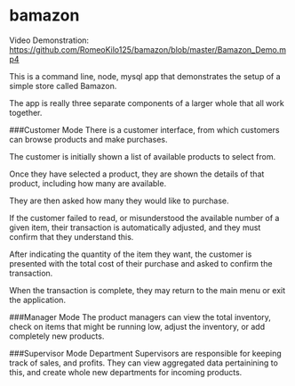 # bamazon

Video Demonstration: https://github.com/RomeoKilo125/bamazon/blob/master/Bamazon_Demo.mp4

This is a command line, node, mysql app that demonstrates the setup of a simple store called Bamazon.

The app is really three separate components of a larger whole that all work together.


###Customer Mode
There is a customer interface, from which customers can browse products and make purchases.

The customer is initially shown a list of available products to select from.

Once they have selected a product, they are shown the details of that product, including how many are available.

They are then asked how many they would like to purchase.

If the customer failed to read, or misunderstood the available number of a given item, their transaction is automatically adjusted, and they must confirm that they understand this.

After indicating the quantity of the item they want, the customer is presented with the total cost of their purchase and asked to confirm the transaction.

When the transaction is complete, they may return to the main menu or exit the application.

###Manager Mode
The product managers can view the total inventory, check on items that might be running low, adjust the inventory, or add completely new products.

###Supervisor Mode
Department Supervisors are responsible for keeping track of sales, and profits. They can view aggregated data pertainining to this, and create whole new departments for incoming products.
